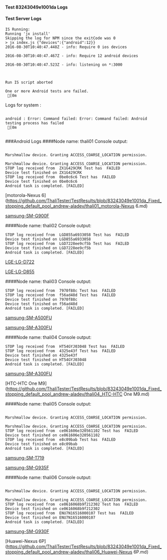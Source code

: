 #### Test 83243049e1001da Logs

#### Test Server Logs
```
IS Running:
Running 'jx install'
Skipping the log for NPM since the exitCode was 0
> jx index.js {"devices":{"android":12}}
2016-08-30T10:40:47.448Z - info: Require 0 ios devices

2016-08-30T10:40:47.467Z - info: Require 12 android devices

2016-08-30T10:40:47.523Z - info: listening on *:3000


 
Run IS script aborted
 
One or more Android tests are failed.
 [0m

```


Logs for system : 
```

android : Error: Command failed: Error: Command failed: Android testing process has failed
 [0m


```
###Android Logs
####Node name: thali01
Console output:
```

Marshmallow device. Granting ACCESS_COARSE_LOCATION permission.

Marshmallow device. Granting ACCESS_COARSE_LOCATION permission.
STOP log received from  ZX1G429CRK Test has  FAILED
Device test finished on ZX1G429CRK 
STOP log received from  0be0c6c6 Test has  FAILED
Device test finished on 0be0c6c6 
Android task is completed. [FAILED]
```
[motorola-Nexus 6](https://github.com/ThaliTester/TestResults/blob/83243049e1001da_Fixed_stopping_default_pool_andrew-aladev/thali01_motorola-Nexus 6.md)

[samsung-SM-G900F](https://github.com/ThaliTester/TestResults/blob/83243049e1001da_Fixed_stopping_default_pool_andrew-aladev/thali01_samsung-SM-G900F.md)

####Node name: thali02
Console output:
```
STOP log received from  LGD855a6933058 Test has  FAILED
Device test finished on LGD855a6933058 
STOP log received from  LGD7228ee9cf5b Test has  FAILED
Device test finished on LGD7228ee9cf5b 
Android task is completed. [FAILED]
```
[LGE-LG-D722](https://github.com/ThaliTester/TestResults/blob/83243049e1001da_Fixed_stopping_default_pool_andrew-aladev/thali02_LGE-LG-D722.md)

[LGE-LG-D855](https://github.com/ThaliTester/TestResults/blob/83243049e1001da_Fixed_stopping_default_pool_andrew-aladev/thali02_LGE-LG-D855.md)

####Node name: thali03
Console output:
```
STOP log received from  7970f88c Test has  FAILED
STOP log received from  f56ad48d Test has  FAILED
Device test finished on 7970f88c 
Device test finished on f56ad48d 
Android task is completed. [FAILED]
```
[samsung-SM-A500FU](https://github.com/ThaliTester/TestResults/blob/83243049e1001da_Fixed_stopping_default_pool_andrew-aladev/thali03_samsung-SM-A500FU.md)

[samsung-SM-A300FU](https://github.com/ThaliTester/TestResults/blob/83243049e1001da_Fixed_stopping_default_pool_andrew-aladev/thali03_samsung-SM-A300FU.md)

####Node name: thali04
Console output:
```
STOP log received from  HT54GYJ03048 Test has  FAILED
STOP log received from  4325e43f Test has  FAILED
Device test finished on 4325e43f 
Device test finished on HT54GYJ03048 
Android task is completed. [FAILED]
```
[samsung-SM-A300FU](https://github.com/ThaliTester/TestResults/blob/83243049e1001da_Fixed_stopping_default_pool_andrew-aladev/thali04_samsung-SM-A300FU.md)

[HTC-HTC One M9](https://github.com/ThaliTester/TestResults/blob/83243049e1001da_Fixed_stopping_default_pool_andrew-aladev/thali04_HTC-HTC One M9.md)

####Node name: thali05
Console output:
```

Marshmallow device. Granting ACCESS_COARSE_LOCATION permission.

Marshmallow device. Granting ACCESS_COARSE_LOCATION permission.
STOP log received from  ce061606e320561102 Test has  FAILED
Device test finished on ce061606e320561102 
STOP log received from  e8c09bab Test has  FAILED
Device test finished on e8c09bab 
Android task is completed. [FAILED]
```
[samsung-SM-T719](https://github.com/ThaliTester/TestResults/blob/83243049e1001da_Fixed_stopping_default_pool_andrew-aladev/thali05_samsung-SM-T719.md)

[samsung-SM-G935F](https://github.com/ThaliTester/TestResults/blob/83243049e1001da_Fixed_stopping_default_pool_andrew-aladev/thali05_samsung-SM-G935F.md)

####Node name: thali06
Console output:
```

Marshmallow device. Granting ACCESS_COARSE_LOCATION permission.

Marshmallow device. Granting ACCESS_COARSE_LOCATION permission.
STOP log received from  ce0616068b9f212302 Test has  FAILED
Device test finished on ce0616068b9f212302 
STOP log received from  ENU7N16516000107 Test has  FAILED
Device test finished on ENU7N16516000107 
Android task is completed. [FAILED]
```
[samsung-SM-G930F](https://github.com/ThaliTester/TestResults/blob/83243049e1001da_Fixed_stopping_default_pool_andrew-aladev/thali06_samsung-SM-G930F.md)

[Huawei-Nexus 6P](https://github.com/ThaliTester/TestResults/blob/83243049e1001da_Fixed_stopping_default_pool_andrew-aladev/thali06_Huawei-Nexus 6P.md)




